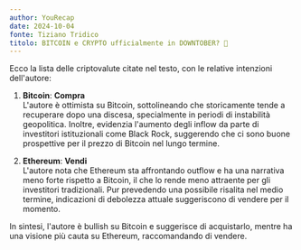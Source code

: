 ```yaml
---
author: YouRecap
date: 2024-10-04
fonte: Tiziano Tridico
titolo: BITCOIN e CRYPTO ufficialmente in DOWNTOBER? 🪫
---
```


Ecco la lista delle criptovalute citate nel testo, con le relative intenzioni dell'autore:

1. **Bitcoin**: **Compra**  
   L'autore è ottimista su Bitcoin, sottolineando che storicamente tende a recuperare dopo una discesa, specialmente in periodi di instabilità geopolitica. Inoltre, evidenzia l'aumento degli inflow da parte di investitori istituzionali come Black Rock, suggerendo che ci sono buone prospettive per il prezzo di Bitcoin nel lungo termine.

2. **Ethereum**: **Vendi**  
   L'autore nota che Ethereum sta affrontando outflow e ha una narrativa meno forte rispetto a Bitcoin, il che lo rende meno attraente per gli investitori tradizionali. Pur prevedendo una possibile risalita nel medio termine, indicazioni di debolezza attuale suggeriscono di vendere per il momento.

In sintesi, l'autore è bullish su Bitcoin e suggerisce di acquistarlo, mentre ha una visione più cauta su Ethereum, raccomandando di vendere.

